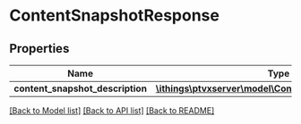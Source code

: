 # ContentSnapshotResponse

## Properties
Name | Type | Description | Notes
------------ | ------------- | ------------- | -------------
**content_snapshot_description** | [**\ithings\ptvxserver\model\ContentSnapshotDescription**](ContentSnapshotDescription.md) |  | [optional] 

[[Back to Model list]](../../README.md#documentation-for-models) [[Back to API list]](../../README.md#documentation-for-api-endpoints) [[Back to README]](../../README.md)

